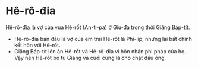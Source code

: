 # Hê-rô-đia

Hê-rô-đia là vợ của vua Hê-rốt (An-ti-pa) ở Giu-đa trong thời Giăng Báp-tít.
- Hê-rô-đia ban đầu là vợ của em trai Hê-rốt là Phi-líp, nhưng lại bất chính kết hôn với Hê-rốt.
- Giăng Báp-tít lên án Hê-rốt và Hê-rô-đia vì hôn nhân phi pháp của họ.  Vậy nên Hê-rốt bỏ tù Giăng và cuối cùng là cho chặt đầu ông.

